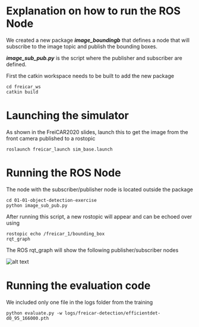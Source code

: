 # Explanation on how to run the ROS Node

We created a new package
 **_image_boundingb_** that defines a node that will subscribe to the image topic and publish the bounding boxes.

**_image_sub_pub.py_** is the script where the publisher and subscriber are defined.

First the catkin workspace needs to be built to add the new package 
```console
cd freicar_ws
catkin build
```

# Launching the simulator 
As shown in the FreiCAR2020 slides, launch this to get the image from the front camera published to a rostopic
```console
roslaunch freicar_launch sim_base.launch
```

# Running the ROS Node

The node with the subscriber/publisher node is located outside the package

```console
cd 01-01-object-detection-exercise
python image_sub_pub.py
```
After running this script, a new rostopic will appear and can be echoed over using
```console
rostopic echo /freicar_1/bounding_box
rqt_graph
```
The ROS rqt_graph will show the following publisher/subscriber nodes

![alt text](https://github.com/NayaBaslan/speed_racers_group_submissions/blob/main/01-01-object-detection-exercise/rosgraph.png)


# Running the evaluation code

We included only one file in the logs folder from the training
```console
python evaluate.py -w logs/freicar-detection/efficientdet-d0_95_166000.pth
```
